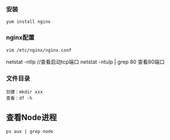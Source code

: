 ### 安装
    yum install nginx
### nginx配置
    vim /etc/nginx/nginx.conf
netstat -ntlp //查看启动tcp端口
netstat -ntulp | grep 80  查看80端口

### 文件目录
    创建：mkdir xxx
    查看：df -h

## 查看Node进程
    ps aux | grep node